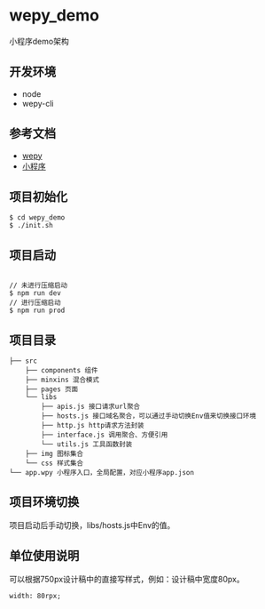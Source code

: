 # wepy_demo
小程序demo架构

## 开发环境

- node
- wepy-cli

## 参考文档

- [wepy](https://tencent.github.io/wepy/index.html)
- [小程序](https://developers.weixin.qq.com/miniprogram/dev/index.html)

## 项目初始化

```
$ cd wepy_demo
$ ./init.sh

```
## 项目启动

```

// 未进行压缩启动
$ npm run dev  
// 进行压缩启动
$ npm run prod

```
## 项目目录
```
├── src
    ├── components 组件
    ├── minxins 混合模式
    ├── pages 页面
    └── libs
        ├── apis.js 接口请求url聚合
        ├── hosts.js 接口域名聚合，可以通过手动切换Env值来切换接口环境
        ├── http.js http请求方法封装
        ├── interface.js 调用聚合、方便引用
        └── utils.js 工具函数封装
    ├── img 图标集合
    └── css 样式集合
└── app.wpy 小程序入口，全局配置，对应小程序app.json
```
## 项目环境切换

项目启动后手动切换，libs/hosts.js中Env的值。

## 单位使用说明

可以根据750px设计稿中的直接写样式，例如：设计稿中宽度80px。
```
width: 80rpx;

```
